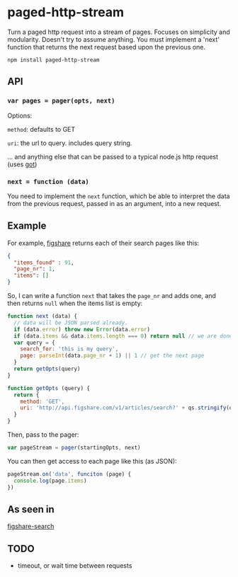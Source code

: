 # paged-http-stream

Turn a paged http request into a stream of pages. Focuses on simplicity and modularity. Doesn't try to assume anything. You must implement a 'next' function that returns the next request based upon the previous one.

```
npm install paged-http-stream
```

## API

### `var pages = pager(opts, next)`

Options:

`method`: defaults to GET

`uri`: the url to query. includes query string.

... and anything else that can be passed to a typical node.js http request (uses [got](http://npmjs.org/got))

### `next = function (data)`

You need to implement the `next` function, which be able to interpret the data from the previous request, passed in as an argument, into a new request.

## Example

For example, [figshare](http://figshare.com) returns each of their search pages like this:
```json
{
  "items_found" : 91,
  "page_nr": 1,
  "items": []
}
```

So, I can write a function `next` that takes the `page_nr` and adds one, and then returns `null` when the items list is empty:
```js
function next (data) {
  // data will be JSON parsed already.
  if (data.error) throw new Error(data.error)
  if (data.items && data.items.length === 0) return null // we are done here
  var query = {
    search_for: 'this is my query',
    page: parseInt(data.page_nr + 1) || 1 // get the next page
  }
  return getOpts(query)
}

function getOpts (query) {
  return {
    method: 'GET',
    uri: 'http://api.figshare.com/v1/articles/search?' + qs.stringify(query)
  }
}
```

Then, pass to the pager:
```js
var pageStream = pager(startingOpts, next)
```

You can then get access to each page like this (as JSON):
```js
pageStream.on('data', funciton (page) {
  console.log(page.items)
})
```

## As seen in

[figshare-search](http://github.com/karissa/figshare-search)

## TODO

* timeout, or wait time between requests
